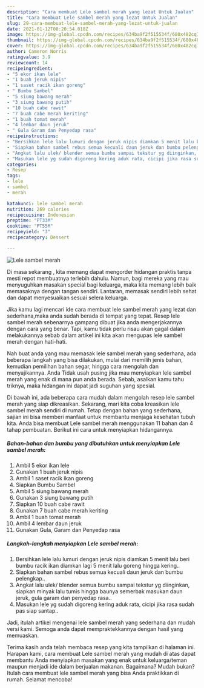 ```yaml
---
description: "Cara membuat Lele sambel merah yang lezat Untuk Jualan"
title: "Cara membuat Lele sambel merah yang lezat Untuk Jualan"
slug: 29-cara-membuat-lele-sambel-merah-yang-lezat-untuk-jualan
date: 2021-01-12T08:20:54.018Z
image: https://img-global.cpcdn.com/recipes/634ba9f2f515534f/680x482cq70/lele-sambel-merah-foto-resep-utama.jpg
thumbnail: https://img-global.cpcdn.com/recipes/634ba9f2f515534f/680x482cq70/lele-sambel-merah-foto-resep-utama.jpg
cover: https://img-global.cpcdn.com/recipes/634ba9f2f515534f/680x482cq70/lele-sambel-merah-foto-resep-utama.jpg
author: Cameron Norris
ratingvalue: 3.9
reviewcount: 14
recipeingredient:
- "5 ekor ikan lele"
- "1 buah jeruk nipis"
- "1 saset racik ikan goreng"
- " Bumbu Sambel"
- "5 siung bawang merah"
- "3 siung bawang putih"
- "10 buah cabe rawit"
- "7 buah cabe merah keriting"
- "1 buah tomat merah"
- "4 lembar daun jeruk"
- " Gula Garam dan Penyedap rasa"
recipeinstructions:
- "Bersihkan lele lalu lumuri dengan jeruk nipis diamkan 5 menit lalu beri bumbu racik ikan diamkan lagi 5 menit lalu goreng hingga kering.."
- "Siapkan bahan sambel rebus semua kecuali daun jeruk dan bumbu pelengkap.."
- "Angkat lalu ulek/ blender semua bumbu sampai tekstur yg diinginkan, siapkan minyak lalu tumis hingga baunya semerbak masukan daun jeruk, gula garam dan penyedap rasa.."
- "Masukan lele yg sudah digoreng kering aduk rata, cicipi jika rasa sudah pas siap santap.."
categories:
- Resep
tags:
- lele
- sambel
- merah

katakunci: lele sambel merah 
nutrition: 269 calories
recipecuisine: Indonesian
preptime: "PT33M"
cooktime: "PT55M"
recipeyield: "3"
recipecategory: Dessert

---
```



![Lele sambel merah](https://img-global.cpcdn.com/recipes/634ba9f2f515534f/680x482cq70/lele-sambel-merah-foto-resep-utama.jpg)

Di masa  sekarang , kita memang dapat mengorder hidangan praktis tanpa mesti repot membuatnya terlebih dahulu. Namun, bagi mereka yang mau menyuguhkan masakan special bagi keluarga, maka kita memang lebih baik memasaknya dengan tangan sendiri. Lantaran, memasak sendiri lebih sehat dan dapat menyesuaikan sesuai selera keluarga.

Jika kamu lagi mencari ide cara membuat lele sambel merah yang lezat dan sederhana,maka anda sudah berada di tempat yang tepat. Resep lele sambel merah  sebenarnya gampang dibuat jika anda mengerjakannya dengan cara yang benar. Tapi, kamu tidak perlu risau akan gagal dalam melakukannya 
sebab dalam artikel ini kita akan mengupas lele sambel merah dengan hati-hati.  



Nah buat anda yang mau memasak lele sambel merah yang sederhana, ada beberapa langkah yang bisa dilakukan, mulai dari memilih jenis bahan, kemudian pemilihan bahan segar, hingga cara mengolah dan menyajikannya. Anda Tidak usah pusing jika mau menyiapkan lele sambel merah yang enak di mana pun anda berada. Sebab, asalkan kamu  tahu triknya, maka hidangan ini dapat jadi suguhan yang spesial.

Di bawah ini, ada beberapa cara mudah dalam mengolah resep lele sambel merah yang siap dikreasikan. Sekarang, mari kita coba kreasikan lele sambel merah sendiri di rumah. Tetap dengan bahan yang sederhana, sajian ini bisa memberi manfaat untuk membantu menjaga kesehatan tubuh kita. Anda bisa membuat Lele sambel merah menggunakan 11 bahan dan 4 tahap pembuatan. Berikut ini cara untuk menyiapkan hidangannya.

<!--inarticleads1-->

##### Bahan-bahan dan bumbu yang dibutuhkan untuk menyiapkan Lele sambel merah:

1. Ambil 5 ekor ikan lele
1. Gunakan 1 buah jeruk nipis
1. Ambil 1 saset racik ikan goreng
1. Siapkan  Bumbu Sambel
1. Ambil 5 siung bawang merah
1. Gunakan 3 siung bawang putih
1. Siapkan 10 buah cabe rawit
1. Gunakan 7 buah cabe merah keriting
1. Ambil 1 buah tomat merah
1. Ambil 4 lembar daun jeruk
1. Gunakan  Gula, Garam dan Penyedap rasa




<!--inarticleads2-->

##### Langkah-langkah menyiapkan Lele sambel merah:

1. Bersihkan lele lalu lumuri dengan jeruk nipis diamkan 5 menit lalu beri bumbu racik ikan diamkan lagi 5 menit lalu goreng hingga kering..
1. Siapkan bahan sambel rebus semua kecuali daun jeruk dan bumbu pelengkap..
1. Angkat lalu ulek/ blender semua bumbu sampai tekstur yg diinginkan, siapkan minyak lalu tumis hingga baunya semerbak masukan daun jeruk, gula garam dan penyedap rasa..
1. Masukan lele yg sudah digoreng kering aduk rata, cicipi jika rasa sudah pas siap santap..




Jadi, itulah artikel mengenai  lele sambel merah  yang sederhana dan mudah versi kami. Semoga anda dapat mempraktekkannya dengan hasil yang memuaskan. 

Terima kasih anda telah membaca resep yang kita tampilkan di halaman ini. Harapan kami, cara membuat  Lele sambel merah yang mudah di atas dapat membantu Anda menyiapkan masakan yang enak untuk keluarga/teman maupun menjadi ide dalam berjualan makanan. Bagaimana? Mudah bukan? Itulah cara membuat lele sambel merah yang bisa Anda praktikkan di rumah. Selamat mencoba!

